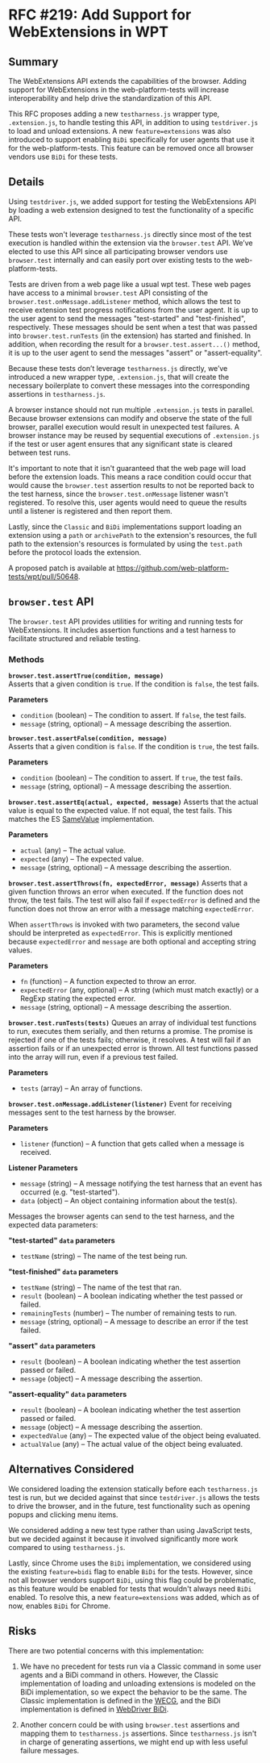
# RFC #219: Add Support for WebExtensions in WPT

## Summary

The WebExtensions API extends the capabilities of the browser. Adding support for WebExtensions in the web-platform-tests will increase interoperability and help drive the standardization of this API.

This RFC proposes adding a new `testharness.js` wrapper type, `.extension.js`, to handle testing this API, in addition to using `testdriver.js` to load and unload extensions. A new `feature=extensions` was also introduced to support enabling `BiDi` specifically for user agents that use it for the web-platform-tests. This feature can be removed once all browser vendors use `BiDi` for these tests.

## Details

Using `testdriver.js`, we added support for testing the WebExtensions API by loading a web extension designed to test the functionality of a specific API.

These tests won't leverage `testharness.js` directly since most of the test execution is handled within the extension via the `browser.test` API. We’ve elected to use this API since all participating browser vendors use `browser.test` internally and can easily port over existing tests to the web-platform-tests.

Tests are driven from a web page like a usual wpt test. These web pages have access to a minimal `browser.test` API consisting of the `browser.test.onMessage.addListener` method, which allows the test to receive extension test progress notifications from the user agent. It is up to the user agent to send the messages "test-started" and "test-finished", respectively. These messages should be sent when a test that was passed into `browser.test.runTests` (in the extension) has started and finished. In addition, when recording the result for a `browser.test.assert...()` method, it is up to the user agent to send the messages "assert" or "assert-equality".

Because these tests don’t leverage `testharness.js` directly, we’ve introduced a new wrapper type, `.extension.js`, that will create the necessary boilerplate to convert these messages into the corresponding assertions in `testharness.js`.

A browser instance should not run multiple `.extension.js` tests in parallel. Because browser extensions can modify and observe the state of the full browser, parallel execution would result in unexpected test failures. A browser instance may be reused by sequential executions of `.extension.js` if the test or user agent ensures that any significant state is cleared between test runs.

It's important to note that it isn't guaranteed that the web page will load before the extension loads. This means a race condition could occur that would cause the `browser.test` assertion results to not be reported back to the test harness, since the `browser.test.onMessage` listener wasn't registered. To resolve this, user agents would need to queue the results until a listener is registered and then report them.

Lastly, since the `Classic` and `BiDi` implementations support loading an extension using a `path` or `archivePath` to the extension's resources, the full path to the extension's resources is formulated by using the `test.path` before the protocol loads the extension.

A proposed patch is available at https://github.com/web-platform-tests/wpt/pull/50648.

## `browser.test` API

The `browser.test` API provides utilities for writing and running tests for WebExtensions. It includes assertion functions and a test harness to facilitate structured and reliable testing.

### Methods

**`browser.test.assertTrue(condition, message)`**  
Asserts that a given condition is `true`. If the condition is `false`, the test fails.

**Parameters**

* `condition` (boolean) – The condition to assert. If `false`, the test fails.
* `message` (string, optional) – A message describing the assertion.

**`browser.test.assertFalse(condition, message)`**  
Asserts that a given condition is `false`. If the condition is `true`, the test fails.

**Parameters**

* `condition` (boolean) – The condition to assert. If `true`, the test fails.
* `message` (string, optional) – A message describing the assertion.

**`browser.test.assertEq(actual, expected, message)`**
Asserts that the actual value is equal to the expected value. If not equal, the test fails.
This matches the ES [SameValue](https://tc39.es/ecma262/#sec-samevalue) implementation.

**Parameters**

* `actual` (any) – The actual value.
* `expected` (any) – The expected value.
* `message` (string, optional) – A message describing the assertion.

**`browser.test.assertThrows(fn, expectedError, message)`**
Asserts that a given function throws an error when executed. If the function does not throw, the test fails. The test will also fail if `expectedError` is defined and the function does not throw an error with a message matching `expectedError`.

When `assertThrows` is invoked with two parameters, the second value should be interpreted as `expectedError`. This is explicitly mentioned because `expectedError` and `message` are both optional and accepting string values.

**Parameters**

* `fn` (function) – A function expected to throw an error.
* `expectedError` (any, optional) – A string (which must match exactly) or a RegExp stating the expected error.
* `message` (string, optional) – A message describing the assertion.

**`browser.test.runTests(tests)`**
Queues an array of individual test functions to run, executes them serially, and then returns a promise. The promise is rejected if one of the tests fails; otherwise, it resolves. A test will fail if an assertion fails or if an unexpected error is thrown. All test functions passed into the array will run, even if a previous test failed.

**Parameters**

* `tests` (array) – An array of functions.

**`browser.test.onMessage.addListener(listener)`**
Event for receiving messages sent to the test harness by the browser.

**Parameters**

* `listener` (function) – A function that gets called when a message is received.

**Listener Parameters**

* `message` (string) – A message notifying the test harness that an event has occurred (e.g. "test-started").
* `data` (object) – An object containing information about the test(s).

Messages the browser agents can send to the test harness, and the expected data parameters:

**"test-started" `data` parameters**

* `testName` (string) – The name of the test being run.

**"test-finished" `data` parameters**

* `testName` (string) – The name of the test that ran.
* `result` (boolean) – A boolean indicating whether the test passed or failed.
* `remainingTests` (number) – The number of remaining tests to run.
* `message` (string, optional) – A message to describe an error if the test failed.

**"assert" `data` parameters**

* `result` (boolean) – A boolean indicating whether the test assertion passed or failed.
* `message` (object) – A message describing the assertion.

**"assert-equality" `data` parameters**

* `result` (boolean) – A boolean indicating whether the test assertion passed or failed.
* `message` (object) – A message describing the assertion.
* `expectedValue` (any) – The expected value of the object being evaluated.
* `actualValue` (any) – The actual value of the object being evaluated.

## Alternatives Considered

We considered loading the extension statically before each `testharness.js` test is run, but we decided against that since `testdriver.js` allows the tests to drive the browser, and in the future, test functionality such as opening popups and clicking menu items.

We considered adding a new test type rather than using JavaScript tests, but we decided against it because it involved significantly more work compared to using `testharness.js`.

Lastly, since Chrome uses the `BiDi` implementation, we considered using the existing `feature=bidi` flag to enable `BiDi` for the tests. However, since not all browser vendors support `BiDi`, using this flag could be problematic, as this feature would be enabled for tests that wouldn't always need `BiDi` enabled. To resolve this, a new `feature=extensions` was added, which as of now, enables `BiDi` for Chrome.

## Risks

There are two potential concerns with this implementation:

1. We have no precedent for tests run via a Classic command in some user agents and a BiDi command in others. However, the Classic implementation of loading and unloading extensions is modeled on the BiDi implementation, so we expect the behavior to be the same. The Classic implementation is defined in the [WECG](https://github.com/w3c/webextensions/blob/main/specification/webdriver-classic.bs), and the BiDi implementation is defined in [WebDriver BiDi](https://www.w3.org/TR/webdriver-bidi/#module-webExtension).

2. Another concern could be with using `browser.test` assertions and mapping them to `testharness.js` assertions. Since `testharness.js` isn't in charge of generating assertions, we might end up with less useful failure messages.
